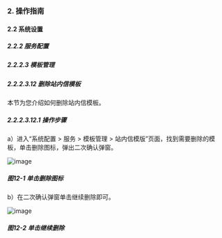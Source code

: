 ### 2. 操作指南

#### 2.2 系统设置

##### 2.2.2 服务配置

##### 2.2.2.3 模板管理

##### 2.2.2.3.12 删除站内信模板

本节为您介绍如何删除站内信模板。

##### 2.2.2.3.12.1 操作步骤

a）进入“系统配置 > 服务 > 模板管理 > 站内信模版”页面，找到需要删除的模板，单击删除图标，弹出二次确认弹窗。

![image](https://user-images.githubusercontent.com/79617492/185557384-d20afec7-73e8-4c14-b541-91ae3f289cc2.png)

##### 图12-1 单击删除图标

b）在二次确认弹窗单击继续删除即可。

![image](https://user-images.githubusercontent.com/79617492/185557393-91050724-0489-4d6a-b74e-e590025ce63b.png)

##### 图12-2 单击继续删除
